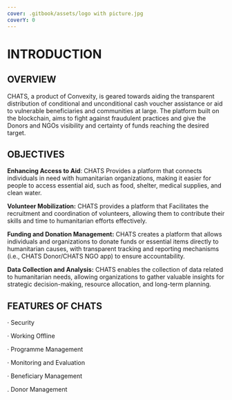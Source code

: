 ```yaml
---
cover: .gitbook/assets/logo with picture.jpg
coverY: 0
---
```


# INTRODUCTION

## OVERVIEW

CHATS, a product of Convexity, is geared towards aiding the transparent distribution of conditional and unconditional cash voucher assistance or aid to vulnerable beneficiaries and communities at large. The platform built on the blockchain, aims to fight against fraudulent practices and give the Donors and NGOs visibility and certainty of funds reaching the desired target.&#x20;

## OBJECTIVES&#x20;

**Enhancing Access to Aid**: CHATS Provides a platform that connects individuals in need with humanitarian organizations, making it easier for people to access essential aid, such as food, shelter, medical supplies, and clean water.

**Volunteer Mobilization:** CHATS provides a platform that Facilitates the recruitment and coordination of volunteers, allowing them to contribute their skills and time to humanitarian efforts effectively.&#x20;

**Funding and Donation Management:** CHATS creates a platform that allows individuals and organizations to donate funds or essential items directly to humanitarian causes, with transparent tracking and reporting mechanisms (i.e., CHATS Donor/CHATS NGO app) to ensure accountability.

**Data Collection and Analysis:** CHATS enables the collection of data related to humanitarian needs, allowing organizations to gather valuable insights for strategic decision-making, resource allocation, and long-term planning.

## FEATURES OF CHATS

·       Security

·       Working Offline

·       Programme Management

·       Monitoring and Evaluation

·       Beneficiary Management

.        Donor Management



&#x20;

